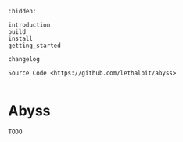 ```{toctree}
:hidden:

introduction
build
install
getting_started

changelog

Source Code <https://github.com/lethalbit/abyss>


```

# Abyss

```{todo}
TODO
```
